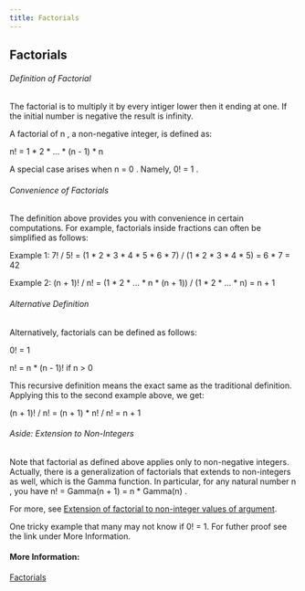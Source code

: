 ```yaml
---
title: Factorials
---
```

## Factorials
<!-- The article goes here, in GitHub-flavored Markdown. Feel free to add YouTube videos, images, and CodePen/JSBin embeds  -->

###### Definition of Factorial

The factorial is to multiply it by every intiger lower then it ending at one. If the initial number is negative the result is infinity.

A factorial of <span class="texhtml"> n </span>, a non-negative integer, is defined as:

<span class="texhtml"> n! = 1 * 2 * ... * (n - 1) * n </span>

A special case arises when <span class="texhtml"> n = 0 </span>. Namely, <span class="texhtml"> 0! = 1 </span>.

###### Convenience of Factorials

The definition above provides you with convenience in certain computations. For example, factorials inside fractions can often be simplified as follows:

Example 1: <span class="texhtml"> 7! / 5! = (1 * 2 * 3 * 4 * 5 * 6 * 7) / (1 * 2 * 3 * 4 * 5) = 6 * 7 = 42 </span>

Example 2: <span class="texhtml"> (n + 1)! / n! = (1 * 2 * ... * n * (n + 1)) / (1 * 2 * ... * n) = n + 1 </span>

###### Alternative Definition

Alternatively, factorials can be defined as follows:

<span class="texhtml"> 0! = 1 </span>

<span class="texhtml"> n! = n * (n - 1)! </span> if <span class="texhtml"> n > 0 </span>

This recursive definition means the exact same as the traditional definition. Applying this to the second example above, we get:

<span class="texhtml"> (n + 1)! / n! = (n + 1) * n! / n! = n + 1 </span>

###### Aside: Extension to Non-Integers

Note that factorial as defined above applies only to non-negative integers. Actually, there is a generalization of factorials that extends to non-integers as well, which is the Gamma function. In particular, for any natural number <span class="texhtml"> n </span>, you have <span class="texhtml"> n! = Gamma(n + 1) = n * Gamma(n) </span>.

For more, see <a href='https://en.wikipedia.org/wiki/Factorial#Extension_of_factorial_to_non-integer_values_of_argument' target='_blank' rel='nofollow'>Extension of factorial to non-integer values of argument</a>.

<span class="texhtml"> 

One tricky example that many may not know if 0! = 1. For futher proof see the link under More Information.




#### More Information:
<a href='http://www.purplemath.com/modules/factorial.htm' target='_blank' rel='nofollow'>Factorials</a>
